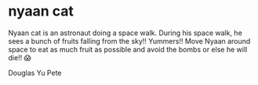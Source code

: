 # nyaan cat
Nyaan cat is an astronaut doing a space walk.  During his space walk, he sees a bunch of fruits falling from the sky!! Yummers!! 
Move Nyaan around space to eat as much fruit as possible and avoid the bombs or else he will die!! 😱  
 
Douglas Yu Pete
